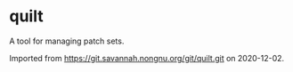 # quilt

A tool for managing patch sets. 

Imported from <https://git.savannah.nongnu.org/git/quilt.git> on 2020-12-02.
